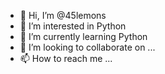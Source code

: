 - 👋 Hi, I’m @45lemons
- 👀 I’m interested in Python
- 🌱 I’m currently learning Python
- 💞️ I’m looking to collaborate on ...
- 📫 How to reach me ...

<!---
45lemons/45lemons is a ✨ special ✨ repository because its `README.md` (this file) appears on your GitHub profile.
You can click the Preview link to take a look at your changes.
--->
